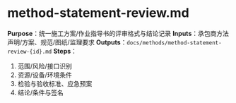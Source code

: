 # method-statement-review.md

**Purpose**：统一施工方案/作业指导书的评审格式与结论记录
**Inputs**：承包商方法声明/方案、规范/图纸/监理要求
**Outputs**：`docs/methods/method-statement-review-{id}.md`
**Steps**：

1. 范围/风险/接口识别
2. 资源/设备/环境条件
3. 检验与验收标准、应急预案
4. 结论/条件与签名
